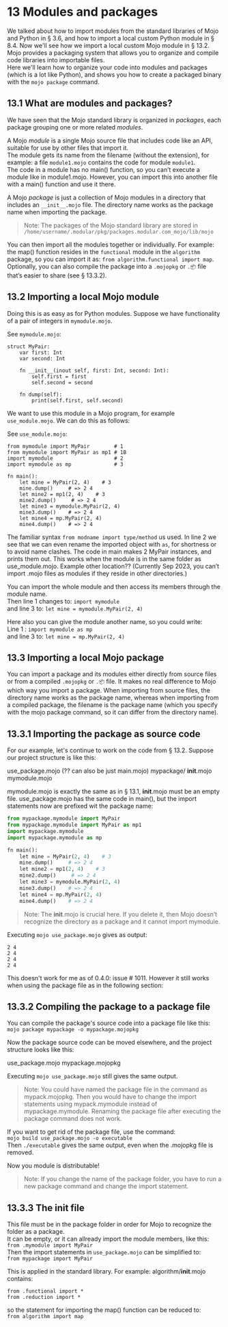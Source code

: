 # 13 Modules and packages
We talked about how to import modules from the standard libraries of Mojo and Python in § 3.6, and how to import a local custom Python module in § 8.4. 
Now we'll see how we import a local custom Mojo module in § 13.2.
Mojo provides a packaging system that allows you to organize and compile code libraries into importable files.  
Here we'll learn how to organize your code into modules and packages (which is a lot like Python), and shows you how to create a packaged binary with the `mojo package` command.

## 13.1 What are modules and packages?
We have seen that the Mojo standard library is organized in *packages*, each package grouping one or more related *modules*.  

A Mojo *module* is a single Mojo source file that includes code like an API, suitable for use by other files that import it.  
The module gets its name from the filename (without the extension), for example: a file `module1.mojo` contains the code for module `module1`.  
The code in a module has no main() function, so you can’t execute a module like in module1.mojo. However, you can import this into another file with a main() function and use it there.  

A Mojo *package* is just a collection of Mojo modules in a directory that includes an `__init__.mojo` file. The directory name works as the package name when importing the package.  

>Note: The packages of the Mojo standard library are stored in `/home/username/.modular/pkg/packages.modular.com_mojo/lib/mojo`

You can then import all the modules together or individually.
For example: the map() function resides in the `functional` module in the `algorithm` package, so you can import it as:
`from algorithm.functional import map`.  
Optionally, you can also compile the package into a `.mojopkg` or `.📦` file that’s easier to share (see § 13.3.2).

## 13.2 Importing a local Mojo module
Doing this is as easy as for Python modules.
Suppose we have functionality of a pair of integers in `mymodule.mojo`. 

See `mymodule.mojo`:
```mojo
struct MyPair:
    var first: Int
    var second: Int

    fn __init__(inout self, first: Int, second: Int):
        self.first = first
        self.second = second

    fn dump(self):
        print(self.first, self.second)
```

We want to use this module in a Mojo program, for example `use_module.mojo`. We can do this as follows:  

See `use_module.mojo`:
```mojo
from mymodule import MyPair        # 1
from mymodule import MyPair as mp1 # 1B
import mymodule                    # 2
import mymodule as mp              # 3

fn main():
    let mine = MyPair(2, 4)    # 3
    mine.dump()     # => 2 4
    let mine2 = mp1(2, 4)    # 3
    mine2.dump()     # => 2 4
    let mine3 = mymodule.MyPair(2, 4)    
    mine3.dump()    # => 2 4
    let mine4 = mp.MyPair(2, 4)    
    mine4.dump()    # => 2 4
```

The familiar syntax `from modname import type/method` us used. In line 2 we see that we can even rename the imported object with `as`, for shortness or to avoid name clashes. The code in main makes 2 MyPair instances, and prints them out.
This works when the module is in the same folder as use_module.mojo. Example other location??
(Currently Sep 2023, you can’t import .mojo files as modules if they reside in other directories.)

You can import the whole module and then access its members through the module name.   
Then line 1 changes to:  `import mymodule`                
and line 3 to:           `let mine = mymodule.MyPair(2, 4)`

Here also you can give the module another name, so you could write:  
Line 1                :  `import mymodule as mp`                
and line 3 to:           `let mine = mp.MyPair(2, 4)`

## 13.3 Importing a local Mojo package
You can import a package and its modules either directly from source files or from a compiled `.mojopkg` or `.📦` file. It makes no real difference to Mojo which way you import a package. When importing from source files, the directory name works as the package name, whereas when importing from a compiled package, the filename is the package name (which you specify with the mojo package command, so it can differ from the directory name).  

## 13.3.1 Importing the package as source code
For our example, let's continue to work on the code from § 13.2. Suppose our project structure is like this:   

use_package.mojo  (?? can also be just main.mojo)
mypackage/
    __init__.mojo
    mymodule.mojo

mymodule.mojo is exactly the same as in § 13.1, __init__.mojo must be an empty file.
use_package.mojo has the same code in main(), but the import statements now are prefixed wit the package name:

```py
from mypackage.mymodule import MyPair
from mypackage.mymodule import MyPair as mp1 
import mypackage.mymodule
import mypackage.mymodule as mp              

fn main():
    let mine = MyPair(2, 4)    # 3
    mine.dump()     # => 2 4
    let mine2 = mp1(2, 4)    # 3
    mine2.dump()     # => 2 4
    let mine3 = mymodule.MyPair(2, 4)    
    mine3.dump()    # => 2 4
    let mine4 = mp.MyPair(2, 4)    
    mine4.dump()    # => 2 4
```

>Note: The __init__.mojo is crucial here. If you delete it, then Mojo doesn’t recognize the directory as a package and it cannot import mymodule.  

Executing `mojo use_package.mojo`  gives as output:
```
2 4
2 4
2 4
2 4
```

This doesn't work for me as of 0.4.0: issue # 1011.
However it still works when using the package file as in the following section:

## 13.3.2 Compiling the package to a package file
You can compile the package's source code into a package file like this:
`mojo package mypackage -o mypackage.mojopkg`

Now the package source code can be moved elsewhere, and the project structure looks like this:

use_package.mojo
mypackage.mojopkg

Executing `mojo use_package.mojo` still gives the same output.

>Note: You could have named the package file in the command as mypack.mojopkg. Then you would have to change the import statements using mypack.mymodule instead of mypackage.mymodule. Renaming the package file after executing the package command does not work.

If you want to get rid of the package file, use the command:  
`mojo build use_package.mojo -o executable`  
Then `./executable` gives the same output, even when the .mojopkg file is removed.

Now you module is distributable!

>Note: If you change the name of the package folder, you have to run a new package command and change the import statement.

## 13.3.3 The __init__ file
This file must be in the package folder in order for Mojo to recognize the folder as a package.  
It can be empty, or it can allready import the module members, like this:
`from .mymodule import MyPair`  
Then the import statements in `use_package.mojo` can be simplified to:  
`from mypackage import MyPair`

This is applied in the standard library. For example: algorithm/__init__.mojo contains:  
```mojo
from .functional import *
from .reduction import *
```

so the statement for importing the map() function can be reduced to:  
`from algorithm import map`